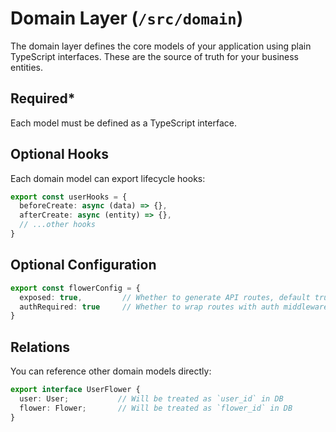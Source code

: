 # Domain Layer (`/src/domain`)

The domain layer defines the core models of your application using plain TypeScript interfaces. These are the source of truth for your business entities.

## Required*

Each model must be defined as a TypeScript interface.

## Optional Hooks

Each domain model can export lifecycle hooks:

```ts
export const userHooks = {
  beforeCreate: async (data) => {},
  afterCreate: async (entity) => {},
  // ...other hooks
}
```

## Optional Configuration

```ts
export const flowerConfig = {
  exposed: true,         // Whether to generate API routes, default true
  authRequired: true     // Whether to wrap routes with auth middleware, default false
}
```

## Relations

You can reference other domain models directly:

```ts
export interface UserFlower {
  user: User;           // Will be treated as `user_id` in DB
  flower: Flower;       // Will be treated as `flower_id` in DB
}
```